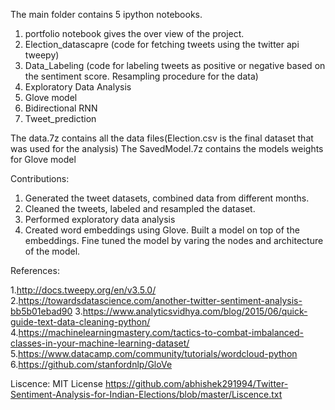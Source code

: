 The main folder contains 5 ipython notebooks.
1. portfolio notebook gives the over view of the project.
2. Election_datascapre (code for fetching tweets using the twitter api tweepy)
3. Data_Labeling (code for labeling tweets as positive or negative based on the sentiment score. Resampling procedure for the data)
4. Exploratory Data Analysis
5. Glove model 
6. Bidirectional RNN
7. Tweet_prediction

The data.7z contains all the data files(Election.csv is the final dataset that was used for the analysis)
The SavedModel.7z contains the models weights for Glove model

Contributions:
1. Generated the tweet datasets, combined data from different months.
2. Cleaned the tweets, labeled and resampled the dataset.
3. Performed exploratory data analysis
4. Created word embeddings using Glove. Built a model on top of the embeddings. Fine tuned the model by varing the nodes and architecture of the model. 



References:

1.http://docs.tweepy.org/en/v3.5.0/
2.https://towardsdatascience.com/another-twitter-sentiment-analysis-bb5b01ebad90
3.https://www.analyticsvidhya.com/blog/2015/06/quick-guide-text-data-cleaning-python/
4.https://machinelearningmastery.com/tactics-to-combat-imbalanced-classes-in-your-machine-learning-dataset/
5.https://www.datacamp.com/community/tutorials/wordcloud-python
6.https://github.com/stanfordnlp/GloVe


Liscence:
MIT License https://github.com/abhishek291994/Twitter-Sentiment-Analysis-for-Indian-Elections/blob/master/Liscence.txt
